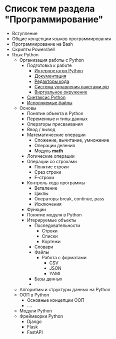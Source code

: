 # Список тем раздела "Программирование"

- Вступление
- Общие концепции языков программирования
- Программирование на Bash
- Скрипты Powershell
- Язык Python
  - Организация работы с Python
    - Подготовка к работе
      - [Интерпретатор Python](python/001-py_interpreter.md)
      - [Документация](python/002-py_documentation.md)
      - [Редакторы кода](python/003-py_editors.md)
      - [Система управления пакетами _pip_](python/004-py_pip.md)
      - [Виртуальное окружение](python/005-py_environment.md)
    - [Синтаксис Python](python/006-py_syntax.md)
    - [Исполняемые файлы](python/007-py_executable.md)
  - Основы
    - Понятие объекта в Python
    - Переменные и типы данных
    - Операторы присваивания
    - Ввод / вывод
    - Математические операции
      - Сложение, вычитание, умножение
      - Операции деления
      - Модуль **math**
    - Логические операции
    - Операции со строками
      - Понятие строки
      - Срез строки
      - F-строки
    - Контроль хода программы
      - Ветвление
      - Циклы
      - Операторы break, continue, pass
      - Исключения
    - Функции
    - Понятие модуля в Python
    - Итерируемые объекты
      - Последовательности
        - Строки
        - Списки
        - Кортежи
      - Словари
      - Файлы
        - Работа с форматами
          - CSV
          - JSON
          - YAML
      - Базы данных
      -
  - Алгоритмы и структуры данных на Python
  - ООП в Python
    - Основные концепции ООП
    - ....
  - Модули Python
  - Фреймворки Python
    - Django
    - Flask
    - FastAPI
